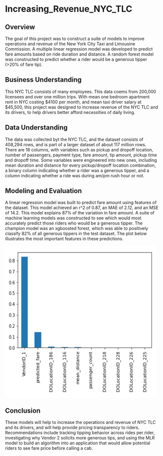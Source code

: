 # Increasing_Revenue_NYC_TLC

## Overview
The goal of this project was to construct a suite of models to improve operations and revenue of the New York City Taxi and Limousine Commission. A multiple linear regression model was developed to predict fare amounts based on ride duration and distance. A random forest model was constructed to predict whether a rider would be a generous tipper (>20% of fare tip). 

## Business Understanding
This NYC TLC consists of many employees. This data coems from 200,000 licensees and over one million trips. With mean one bedroom apartment rent in NYC costing $4100 per month, and mean taxi driver salary at $45,500, this project was designed to increase revenue of the NYC TLC and its drivers, to help drivers better afford necessities of daily living. 

## Data Understanding
The data was collected byt the NYC TLC, and the dataset consists of 408,294 rows, and is part of a larger dataset of about 117 million rows. There are 18 columns, with variables such as pickup and dropoff location, number of passengers, payment type, fare amount, tip amount, pickup time and dropoff time. Some variables were engineered into new ones, including mean duration and distance for every pickup/dropoff location combination, a binary column indicating whether a rider was a generous tipper, and a column indicating whether a ride was during am/pm rush hour or not. 

## Modeling and Evaluation
A linear regression model was built to predict fare amount using features of the dataset. This model achieved an r^2 of 0.87, an MAE of 2.12, and an MSE of 14.2. This model explains 87% of the variation in fare amount. A suite of machine learning models was constructed to see which would most accurately predict those riders who would be a generous tipper. The champion model was an xgboosted forest, which was able to positively classify 82% of all generous tippers in the test dataset. The plot below illustrates the most important features in these predictions.

<img src="https://github.com/bjkoewler/Increasing_Revenue_NYC_TLC/blob/main/images/feature_importances.png" align="center" height="500" width="500" >

## Conclusion
These models will help to increase the operations and revenue of NYC TLC and its drivers, and will help provide pricing transparency to riders. Recommendations include tracking tipping behavior across rides per rider, investigating why Vendor 2 solicits more generous tips, and using the MLR model to build an algorithm into an application that would allow potential riders to see fare price before calling a cab.
